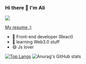 ### Hi there 👋 I'm Ali

![](https://komarev.com/ghpvc/?username=ali80-sys)

[My resume :)](https://ali80-sys/github.io/Ali-Oliaee)

- 🌱 Front-end developer (React)
- 🤔 learning Web3.0 stuff
- 😄 Js lover

[![Top Langs](https://github-readme-stats.vercel.app/api/top-langs/?username=ali80-sys)](https://github.com/anuraghazra/github-readme-stats)
![Anurag's GitHub stats](https://github-readme-stats.vercel.app/api?username=ali80-sys&show_icons=true&theme=radical)
